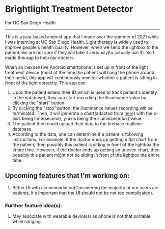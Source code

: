# Brightlight Treatment Detector
For UC San Diego Health
***
This is a java-based android app that I made over the summer of 2021 while I was interning at UC San Diego Health. Light therapy is widely used to improve people's health quality. However, when we send the lightbox to the patient, we are not sure if they will take it seriously(to actually use it). So I made this app to help our doctors.

When an inexpensive Android smartphone is set up in front of the light treatment device (most of the time the patient will hang the phone around their neck), this app will continuously monitor whether a patient is sitting in front of the light correctly.
This app can:
1. Upon the patient enters their ID(which is used to track patient's identity in the database), they can start recording the illuminance value by clicking the "start" button.
2. By clicking the "stop" button, the illuminance values recording will be terminated. Then, it will generate a chart(adapted from [here](https://github.com/PhilJay/MPAndroidChart "Mikephil Android chart")) with the x-axis being time(second), y-axis being the illuminance(lux) value.
3. The patient then could upload their data to the firebase realtime database.
4. According to the data, one can determine if a patient is following instructions. For example, if the doctor ends up getting a flat chart from the patient, then possibly this patient is sitting in front of the lightbox the entire time. However, if the doctor ends up getting an uneven chart, then possibly this patient might not be sitting in front of the lightbox the entire time.

## Upcoming features that I'm working on:
1. Better UI with accommodation(Considering the majority of our users are patients, it's important that the UI should not be not too complicated).

### Further feature idea(s):
1. May associate with wearable device(s) as phone is not that portable while hanging.
